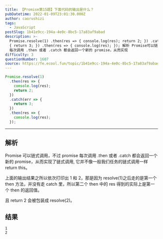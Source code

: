 ```yaml
---
title: 【Promise第15题】下面代码的输出是什么？
pubDatetime: 2022-01-09T23:01:30.000Z
author: caorushizi
tags:
  - JavaScript
postSlug: 1b41e9cc-194a-4e0c-8bc5-17a83af9abad
description: >-
  Promise.resolve(1) .then(res => { console.log(res); return 2; }) .catch(err =>
  { return 3; }) .then(res => { console.log(res); }); 解析 Promise可以链式调用，不过promise
  每次调用 .then 或者 .catch 都会返回一个新的 promise，从而实现
difficulty: 3
questionNumber: 1607
source: https://fe.ecool.fun/topic/1b41e9cc-194a-4e0c-8bc5-17a83af9abad
---
```


```js
Promise.resolve(1)
  .then(res => {
    console.log(res);
    return 2;
  })
  .catch(err => {
    return 3;
  })
  .then(res => {
    console.log(res);
  });
```

---

## 解析

Promise 可以链式调用，不过 promise 每次调用 .then 或者 .catch 都会返回一个新的 promise，从而实现了链式调用, 它并不像一般我们任务的链式调用一样 return this。

上面的输出结果之所以依次打印出 1 和 2，那是因为 resolve(1)之后走的是第一个 then 方法，并没有走 catch 里，所以第二个 then 中的 res 得到的实际上是第一个 then 的返回值。

且 return 2 会被包装成 resolve(2)。

## 结果

```
1
2
```
